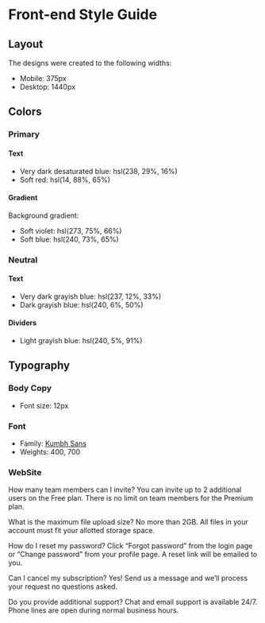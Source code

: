 # Front-end Style Guide

## Layout

The designs were created to the following widths:

- Mobile: 375px
- Desktop: 1440px

## Colors

### Primary

#### Text

- Very dark desaturated blue: hsl(238, 29%, 16%)
- Soft red: hsl(14, 88%, 65%)

#### Gradient

Background gradient:

- Soft violet: hsl(273, 75%, 66%)
- Soft blue: hsl(240, 73%, 65%)

### Neutral

#### Text

- Very dark grayish blue: hsl(237, 12%, 33%)
- Dark grayish blue: hsl(240, 6%, 50%)

#### Dividers

- Light grayish blue: hsl(240, 5%, 91%)

## Typography

### Body Copy

- Font size: 12px

### Font

- Family: [Kumbh Sans](https://fonts.google.com/specimen/Kumbh+Sans)
- Weights: 400, 700

### WebSite

How many team members can I invite?
You can invite up to 2 additional users on the Free plan. There is no limit on
team members for the Premium plan.

What is the maximum file upload size?
No more than 2GB. All files in your account must fit your allotted storage space.

How do I reset my password?
Click “Forgot password” from the login page or “Change password” from your profile page.
A reset link will be emailed to you.

Can I cancel my subscription?
Yes! Send us a message and we’ll process your request no questions asked.

Do you provide additional support?
Chat and email support is available 24/7. Phone lines are open during normal business hours.
